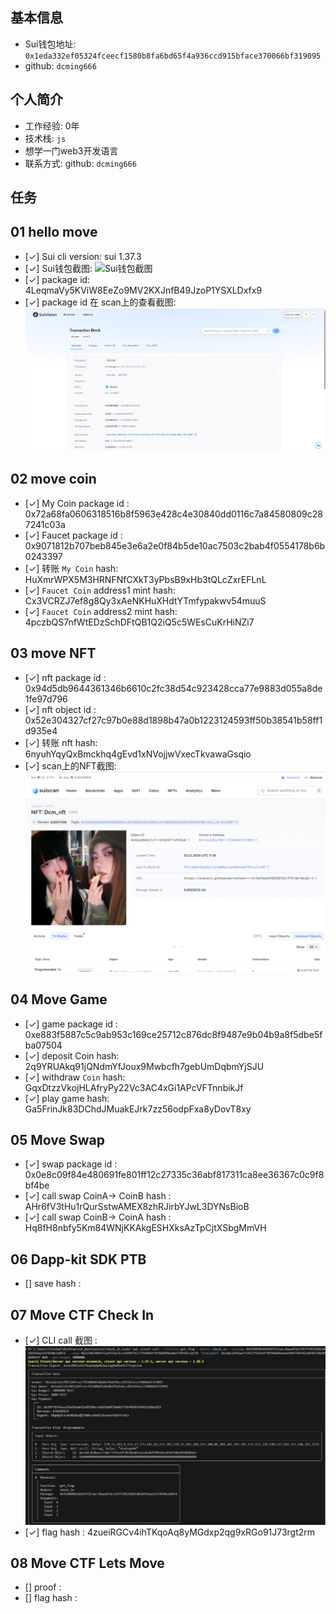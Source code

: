 ## 基本信息
- Sui钱包地址: `0x1eda332ef05324fceecf1580b8fa6bd65f4a936ccd915bface370066bf319095`
- github: `dcming666`

## 个人简介
- 工作经验: 0年
- 技术栈: `js`
- 想学一门web3开发语言
- 联系方式: github: `dcming666` 

## 任务

##   01 hello move  
- [✓] Sui cli version: sui 1.37.3
- [✓] Sui钱包截图: ![Sui钱包截图](./images/wallet.png.png)
- [✓] package id: 4LeqmaVy5KViW8EeZo9MV2KXJnfB49JzoP1YSXLDxfx9
- [✓] package id 在 scan上的查看截图:![Scan截图](./images/task1.png)

##   02 move coin
- [✓] My Coin package id : 0x72a68fa0606318516b8f5963e428c4e30840dd0116c7a84580809c287241c03a
- [✓] Faucet package id : 0x9071812b707beb845e3e6a2e0f84b5de10ac7503c2bab4f0554178b6b0243397
- [✓] 转账 `My Coin` hash: HuXmrWPX5M3HRNFNfCXkT3yPbsB9xHb3tQLcZxrEFLnL
- [✓] `Faucet Coin` address1 mint hash: Cx3VCRZJ7ef8g8Qy3xAeNKHuXHdtYTmfypakwv54muuS
- [✓] `Faucet Coin` address2 mint hash: 4pczbQS7nfWtEDzSchDFtQB1Q2iQ5c5WEsCuKrHiNZi7

##   03 move NFT
- [✓] nft package id : 0x94d5db9644361346b6610c2fc38d54c923428cca77e9883d055a8de1fe97d796
- [✓] nft object id : 0x52e304327cf27c97b0e88d1898b47a0b1223124593ff50b38541b58ff1d935e4
- [✓] 转账 nft  hash: 6nyuhYqyQxBmckhq4gEvd1xNVojjwVxecTkvawaGsqio
- [✓] scan上的NFT截图:![Scan截图](./images/nft.png)

##   04 Move Game
- [✓] game package id : 0xe883f5887c5c9ab953c169ce25712c876dc8f9487e9b04b9a8f5dbe5fba07504
- [✓] deposit Coin hash: 2q9YRUAkq91jQNdmYfJoux9Mwbcfh7gebUmDqbmYjSJU
- [✓] withdraw `Coin` hash: GqxDtzzVkojHLAfryPy22Vc3AC4xGi1APcVFTnnbikJf
- [✓] play game hash: Ga5FrinJk83DChdJMuakEJrk7zz56odpFxa8yDovT8xy

##   05 Move Swap
- [✓] swap package id : 0x0e8c09f84e480691fe801ff12c27335c36abf817311ca8ee36367c0c9f8bf4be
- [✓] call swap CoinA-> CoinB  hash : AHr6fV3tHu1rQurSstwAMEX8zhRJirbYJwL3DYNsBioB
- [✓] call swap CoinB-> CoinA  hash : Hq8fH8nbfy5Km84WNjKKAkgESHXksAzTpCjtXSbgMmVH

##   06 Dapp-kit SDK PTB
- [] save hash :

##   07 Move CTF Check In
- [✓] CLI call 截图 : ![截图](./images/task7.png)
- [✓] flag hash : 4zueiRGCv4ihTKqoAq8yMGdxp2qg9xRGo91J73rgt2rm

##   08 Move CTF Lets Move
- [] proof : 
- [] flag hash :
